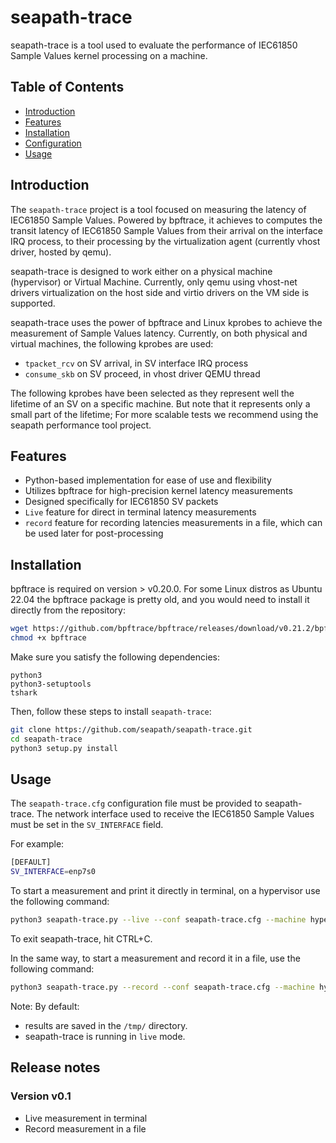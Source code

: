 # seapath-trace

seapath-trace is a tool used to evaluate the performance of IEC61850
Sample Values kernel processing on a machine.

## Table of Contents

- [Introduction](#introduction)
- [Features](#features)
- [Installation](#installation)
- [Configuration](#configuration)
- [Usage](#usage)

## Introduction

The `seapath-trace` project is a tool focused on measuring the latency of
IEC61850 Sample Values. Powered by bpftrace, it achieves to computes the
transit latency of IEC61850 Sample Values from their arrival on the
interface IRQ process, to their processing by the virtualization agent
(currently vhost driver, hosted by qemu).

seapath-trace is designed to work either on a physical machine
(hypervisor) or Virtual Machine. Currently, only qemu using vhost-net
drivers virtualization on the host side and virtio drivers on the VM side
is supported.

seapath-trace uses the power of bpftrace and Linux kprobes to achieve
the measurement of Sample Values latency. Currently, on both physical
and virtual machines, the following kprobes are used:
* `tpacket_rcv` on SV arrival, in SV interface IRQ process
* `consume_skb` on SV proceed, in vhost driver QEMU thread

The following kprobes have been selected as they represent well the
lifetime of an SV on a specific machine. But note that it represents
only a small part of the lifetime; For more scalable tests we recommend
using the seapath performance tool project.

## Features

- Python-based implementation for ease of use and flexibility
- Utilizes bpftrace for high-precision kernel latency measurements
- Designed specifically for IEC61850 SV packets
- `Live` feature for direct in terminal latency measurements
- `record` feature for recording latencies measurements in a file,
   which can be used later for post-processing


## Installation

bpftrace is required on version > v0.20.0. For some Linux distros as
Ubuntu 22.04 the bpftrace package is pretty old, and you would need to
install it directly from the repository:

```bash
wget https://github.com/bpftrace/bpftrace/releases/download/v0.21.2/bpftrace .
chmod +x bpftrace
```

Make sure you satisfy the following dependencies:
```
python3
python3-setuptools
tshark
```

Then, follow these steps to install `seapath-trace`:

```bash
git clone https://github.com/seapath/seapath-trace.git
cd seapath-trace
python3 setup.py install
```


## Usage

The `seapath-trace.cfg` configuration file must be provided to seapath-trace.
The network interface used to receive the IEC61850 Sample Values must
be set in the `SV_INTERFACE` field.

For example:

```bash
[DEFAULT]
SV_INTERFACE=enp7s0
```

To start a measurement and print it directly in terminal, on a
hypervisor use the following command:

```bash
python3 seapath-trace.py --live --conf seapath-trace.cfg --machine hypervisor
```

To exit seapath-trace, hit CTRL+C.

In the same way, to start a measurement and record it in a file, use
the following command:

```bash
python3 seapath-trace.py --record --conf seapath-trace.cfg --machine hypervisor
```

Note: By default:
* results are saved in the `/tmp/` directory.
* seapath-trace is running in `live` mode.

## Release notes

### Version v0.1

* Live measurement in terminal
* Record measurement in a file
